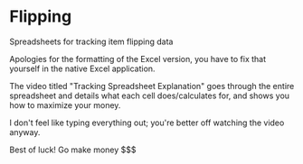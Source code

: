 # Flipping
Spreadsheets for tracking item flipping data

Apologies for the formatting of the Excel version, you have to fix that yourself in the native Excel application.

The video titled "Tracking Spreadsheet Explanation" goes through the entire spreadsheet and details what each cell does/calculates for, and shows you how to maximize your money. 

I don't feel like typing everything out; you're better off watching the video anyway. 

Best of luck! Go make money $$$
